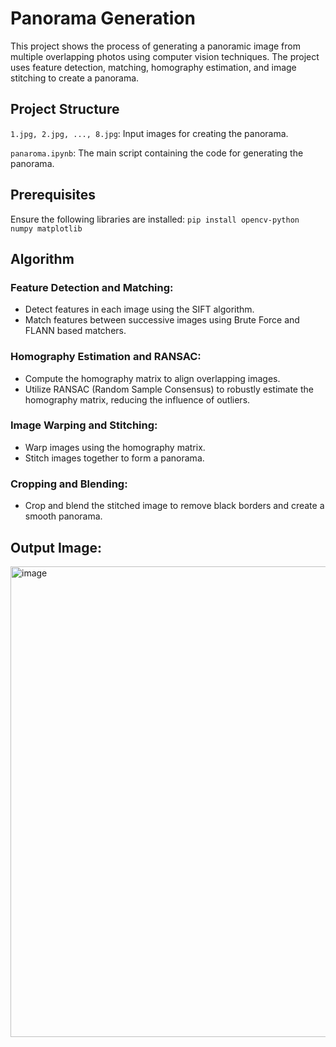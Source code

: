 # Panorama Generation

This project shows the process of generating a panoramic image from multiple overlapping photos using computer vision techniques. The project uses feature detection, matching, homography estimation, and image stitching to create a panorama.


## Project Structure
`1.jpg, 2.jpg, ..., 8.jpg`: Input images for creating the panorama.

`panaroma.ipynb`: The main script containing the code for generating the panorama.

## Prerequisites

Ensure the following libraries are installed:
`pip install opencv-python numpy matplotlib`

## Algorithm

### Feature Detection and Matching:

- Detect features in each image using the SIFT algorithm.
- Match features between successive images using Brute Force and FLANN based matchers.

### Homography Estimation and RANSAC:

- Compute the homography matrix to align overlapping images.
- Utilize RANSAC (Random Sample Consensus) to robustly estimate the homography matrix, reducing the influence of outliers.

### Image Warping and Stitching:

- Warp images using the homography matrix.
- Stitch images together to form a panorama.

### Cropping and Blending:

- Crop and blend the stitched image to remove black borders and create a smooth panorama.

## Output Image:

<img width="753" alt="image" src="https://github.com/sanya21561/panaroma/assets/108148388/70a6cfcd-4fb3-41b9-ad5d-600d0ac4fd88">
